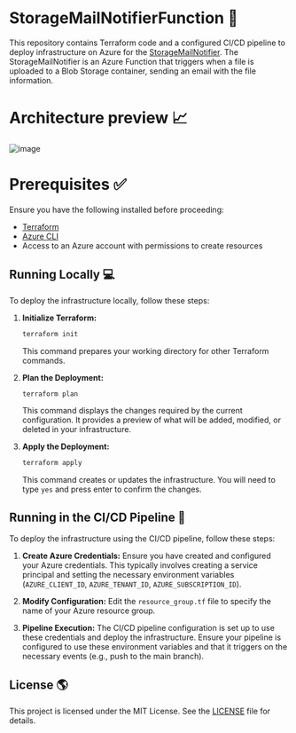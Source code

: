 # StorageMailNotifierFunction 🚀
This repository contains Terraform code and a configured CI/CD pipeline to deploy infrastructure on Azure for the [StorageMailNotifier](https://github.com/Raffael-Eloi/storageMailNotifier).
The StorageMailNotifier is an Azure Function that triggers when a file is uploaded to a Blob Storage container, sending an email with the file information.

# Architecture preview 📈
![image](https://github.com/Raffael-Eloi/storageMailNotifierFunction/assets/51720161/5946b9c2-d19a-49c4-8cb3-7ac5ea984f5d)

# Prerequisites ✅
Ensure you have the following installed before proceeding:
- [Terraform](https://developer.hashicorp.com/terraform/install?product_intent=terraform)
- [Azure CLI](https://learn.microsoft.com/en-us/cli/azure/install-azure-cli)
- Access to an Azure account with permissions to create resources

## Running Locally 💻

To deploy the infrastructure locally, follow these steps:

1. **Initialize Terraform:**
   ```sh
   terraform init
   ```
   This command prepares your working directory for other Terraform commands.

2. **Plan the Deployment:**
   ```sh
   terraform plan
   ```
   This command displays the changes required by the current configuration. It provides a preview of what will be added, modified, or deleted in your infrastructure.

3. **Apply the Deployment:**
   ```sh
   terraform apply
   ```
   This command creates or updates the infrastructure. You will need to type `yes` and press enter to confirm the changes.

## Running in the CI/CD Pipeline 🔁

To deploy the infrastructure using the CI/CD pipeline, follow these steps:

1. **Create Azure Credentials:**
   Ensure you have created and configured your Azure credentials. This typically involves creating a service principal and setting the necessary environment variables (`AZURE_CLIENT_ID`, `AZURE_TENANT_ID`, `AZURE_SUBSCRIPTION_ID`).

2. **Modify Configuration:**
   Edit the `resource_group.tf` file to specify the name of your Azure resource group.

3. **Pipeline Execution:**
   The CI/CD pipeline configuration is set up to use these credentials and deploy the infrastructure. Ensure your pipeline is configured to use these environment variables and that it triggers on the necessary events (e.g., push to the main branch).

## License 🌎

This project is licensed under the MIT License. See the [LICENSE](LICENSE) file for details.
